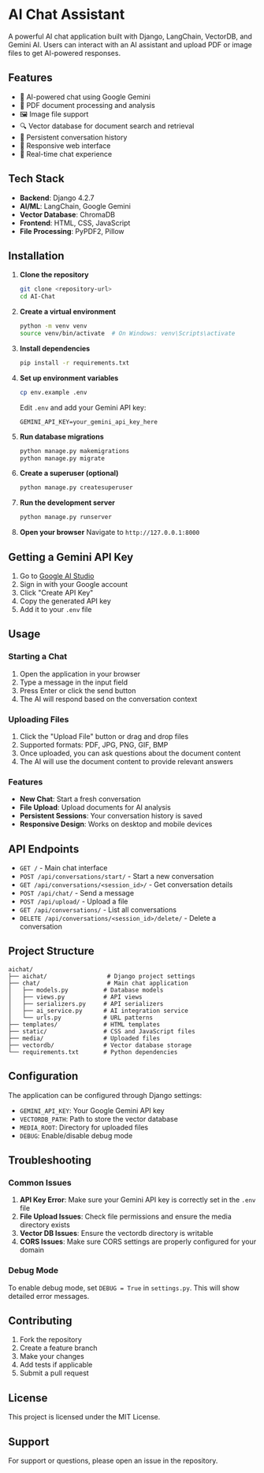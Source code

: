 # AI Chat Assistant

A powerful AI chat application built with Django, LangChain, VectorDB, and Gemini AI. Users can interact with an AI assistant and upload PDF or image files to get AI-powered responses.

## Features

- 🤖 AI-powered chat using Google Gemini
- 📄 PDF document processing and analysis
- 🖼️ Image file support
- 🔍 Vector database for document search and retrieval
- 💬 Persistent conversation history
- 📱 Responsive web interface
- 🚀 Real-time chat experience

## Tech Stack


- **Backend**: Django 4.2.7
- **AI/ML**: LangChain, Google Gemini
- **Vector Database**: ChromaDB
- **Frontend**: HTML, CSS, JavaScript
- **File Processing**: PyPDF2, Pillow

## Installation

1. **Clone the repository**
   ```bash
   git clone <repository-url>
   cd AI-Chat

   ```

2. **Create a virtual environment**
   ```bash
   python -m venv venv
   source venv/bin/activate  # On Windows: venv\Scripts\activate
   ```

3. **Install dependencies**
   ```bash
   pip install -r requirements.txt
   ```

4. **Set up environment variables**
   ```bash
   cp env.example .env
   ```
   Edit `.env` and add your Gemini API key:
   ```
   GEMINI_API_KEY=your_gemini_api_key_here
   ```

5. **Run database migrations**
   ```bash
   python manage.py makemigrations
   python manage.py migrate
   ```

6. **Create a superuser (optional)**
   ```bash
   python manage.py createsuperuser
   ```

7. **Run the development server**
   ```bash
   python manage.py runserver
   ```

8. **Open your browser**
   Navigate to `http://127.0.0.1:8000`

## Getting a Gemini API Key

1. Go to [Google AI Studio](https://makersuite.google.com/app/apikey)
2. Sign in with your Google account
3. Click "Create API Key"
4. Copy the generated API key
5. Add it to your `.env` file

## Usage

### Starting a Chat
1. Open the application in your browser
2. Type a message in the input field
3. Press Enter or click the send button
4. The AI will respond based on the conversation context

### Uploading Files
1. Click the "Upload File" button or drag and drop files
2. Supported formats: PDF, JPG, PNG, GIF, BMP
3. Once uploaded, you can ask questions about the document content
4. The AI will use the document content to provide relevant answers

### Features
- **New Chat**: Start a fresh conversation
- **File Upload**: Upload documents for AI analysis
- **Persistent Sessions**: Your conversation history is saved
- **Responsive Design**: Works on desktop and mobile devices

## API Endpoints

- `GET /` - Main chat interface
- `POST /api/conversations/start/` - Start a new conversation
- `GET /api/conversations/<session_id>/` - Get conversation details
- `POST /api/chat/` - Send a message
- `POST /api/upload/` - Upload a file
- `GET /api/conversations/` - List all conversations
- `DELETE /api/conversations/<session_id>/delete/` - Delete a conversation

## Project Structure

```
aichat/
├── aichat/                 # Django project settings
├── chat/                   # Main chat application
│   ├── models.py          # Database models
│   ├── views.py           # API views
│   ├── serializers.py     # API serializers
│   ├── ai_service.py      # AI integration service
│   └── urls.py            # URL patterns
├── templates/             # HTML templates
├── static/                # CSS and JavaScript files
├── media/                 # Uploaded files
├── vectordb/              # Vector database storage
└── requirements.txt       # Python dependencies
```

## Configuration

The application can be configured through Django settings:

- `GEMINI_API_KEY`: Your Google Gemini API key
- `VECTORDB_PATH`: Path to store the vector database
- `MEDIA_ROOT`: Directory for uploaded files
- `DEBUG`: Enable/disable debug mode

## Troubleshooting

### Common Issues

1. **API Key Error**: Make sure your Gemini API key is correctly set in the `.env` file
2. **File Upload Issues**: Check file permissions and ensure the media directory exists
3. **Vector DB Issues**: Ensure the vectordb directory is writable
4. **CORS Issues**: Make sure CORS settings are properly configured for your domain

### Debug Mode

To enable debug mode, set `DEBUG = True` in `settings.py`. This will show detailed error messages.

## Contributing

1. Fork the repository
2. Create a feature branch
3. Make your changes
4. Add tests if applicable
5. Submit a pull request

## License

This project is licensed under the MIT License.

## Support

For support or questions, please open an issue in the repository.
